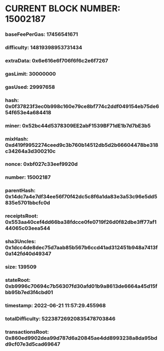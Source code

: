 # CURRENT BLOCK NUMBER: 15002187

### baseFeePerGas: 17456541671
### difficulty: 14819398953731434
### extraData: 0x6e616e6f706f6f6c2e6f7267
### gasLimit: 30000000
### gasUsed: 29997658
### hash: 0x0f37823f3ec0b998c160e79ce8bf774c2ddf049154eb75de654f653e4a684418
### miner: 0x52bc44d5378309EE2abF1539BF71dE1b7d7bE3b5
### mixHash: 0xd419f9952274ceed9c3b760b14512db5d2b66604478be318c34264a3d300210c
### nonce: 0xbf027c33eef9920d
### number: 15002187
### parentHash: 0x14dc7a4e7df34ee56f70f42dc5c8f6a1da83e3a53c96e5dd5835e5701bbcfc0d
### receiptsRoot: 0x553aa40cef4dd66ba38fdcce0fe0719f26d0f82dbe3ff77af144065c03eea544
### sha3Uncles: 0x1dcc4de8dec75d7aab85b567b6ccd41ad312451b948a7413f0a142fd40d49347
### size: 139509
### stateRoot: 0xb9996c70694c7b56307fd30afd01b9a8613de6664a45d15fbb95b7ed3f4cbd01
### timestamp: 2022-06-21 11:57:29.455968
### totalDifficulty: 52238726920835478703846
### transactionsRoot: 0x860ed9902dea99d787d6a20845ae4dd8993238a8da95bdd9cf07e3d5cad69647
